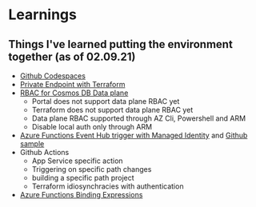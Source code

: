 # Learnings
## Things I've learned putting the environment together (as of 02.09.21)

- [Github Codespaces](https://github.com/features/codespaces)
- [Private Endpoint with Terraform](https://registry.terraform.io/providers/hashicorp/azurerm/latest/docs/resources/private_endpoint)
- [RBAC for Cosmos DB Data plane](https://docs.microsoft.com/en-us/azure/cosmos-db/how-to-setup-rbac)
    - Portal does not support data plane RBAC yet
    - Terraform does not support data plane RBAC yet
    - Data plane RBAC supported through AZ Cli, Powershell and ARM
    - Disable local auth only through ARM
- [Azure Functions Event Hub trigger with Managed Identity](https://docs.microsoft.com/en-us/azure/azure-functions/functions-bindings-event-hubs#event-hubs-extension-5x-and-higher) and [Github sample](https://github.com/Azure/azure-sdk-for-net/tree/Microsoft.Azure.WebJobs.Extensions.EventHubs_5.0.0-beta.7/sdk/eventhub/Microsoft.Azure.WebJobs.Extensions.EventHubs)
- Github Actions
    - App Service specific action
    - Triggering on specific path changes
    - building a specific path project
    - Terraform idiosynchracies with authentication
- [Azure Functions Binding Expressions](https://docs.microsoft.com/en-us/azure/azure-functions/functions-bindings-expressions-patterns#binding-expressions---app-settings)
